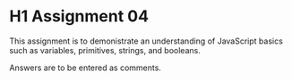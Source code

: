 # H1 Assignment 04

This assignment is to demonistrate an understanding of JavaScript basics such as variables, primitives, strings, and booleans.

Answers are to be entered as comments.
